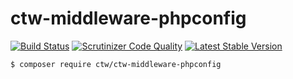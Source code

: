 # ctw-middleware-phpconfig

[![Build Status](https://scrutinizer-ci.com/g/jonathanmaron/ctw-middleware-phpconfig/badges/build.png?b=master)](https://scrutinizer-ci.com/g/jonathanmaron/ctw-middleware-phpconfig/build-status/master)
[![Scrutinizer Code Quality](https://scrutinizer-ci.com/g/jonathanmaron/ctw-middleware-phpconfig/badges/quality-score.png?b=master)](https://scrutinizer-ci.com/g/jonathanmaron/ctw-middleware-phpconfig/?branch=master)
[![Latest Stable Version](https://poser.pugx.org/ctw/ctw-middleware-phpconfig/v/stable)](https://packagist.org/packages/ctw/ctw-middleware-phpconfig)

```bash
$ composer require ctw/ctw-middleware-phpconfig
```
